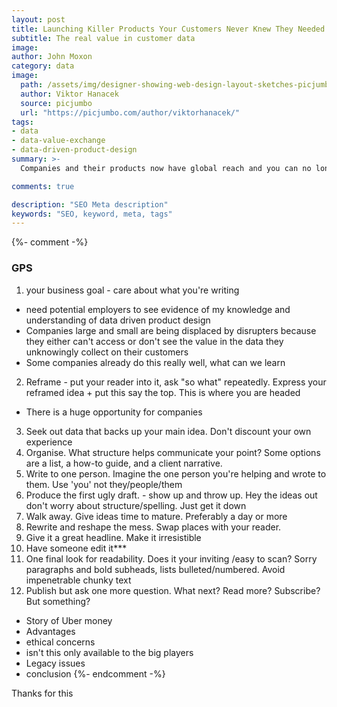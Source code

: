 ```yaml
---
layout: post
title: Launching Killer Products Your Customers Never Knew They Needed
subtitle: The real value in customer data
image: 
author: John Moxon
category: data
image: 
  path: /assets/img/designer-showing-web-design-layout-sketches-picjumbo-com.jpg
  author: Viktor Hanacek
  source: picjumbo
  url: "https://picjumbo.com/author/viktorhanacek/"
tags:
- data
- data-value-exchange
- data-driven-product-design
summary: >-
  Companies and their products now have global reach and you can no longer rely on being the best available option your customers can access. Instead companies must look to use build products their customers need but never knew they 

comments: true

description: "SEO Meta description"
keywords: "SEO, keyword, meta, tags" 
---
```


{%- comment -%}
### GPS
1. your business goal - care about what you're writing
  * need potential employers to see evidence of my knowledge and understanding of data driven product design
  * Companies large and small are being displaced by disrupters because they either can't access or don't see the value in the data they unknowingly collect on their customers
  * Some companies already do this really well, what can we learn
2. Reframe - put your reader into it, ask "so what" repeatedly. Express your reframed idea + put this say the top. This is where you are headed
  * There is a huge opportunity for companies 
3. Seek out data that backs up your main idea. Don't discount your own experience
4. Organise. What structure helps communicate your point? Some options are a list, a how-to guide, and a client narrative.
5. Write to one person. Imagine the one person you're helping and wrote to them. Use 'you' not they/people/them
6. Produce the first ugly draft. - show up and throw up. Hey the ideas out don't worry about structure/spelling. Just get it down
7. Walk away. Give ideas time to mature. Preferably a day or more
8. Rewrite and reshape the mess. Swap places with your reader.
9. Give it a great headline. Make it irresistible
10. Have someone edit it***
11. One final look for readability. Does it your inviting /easy to scan? Sorry paragraphs and bold subheads, lists bulleted/numbered. Avoid impenetrable chunky text
12. Publish but ask one more question. What next? Read more? Subscribe? But something?




* Story of Uber money
* Advantages
* ethical concerns
* isn't this only available to the big players
* Legacy issues
* conclusion
{%- endcomment -%}

Thanks for this